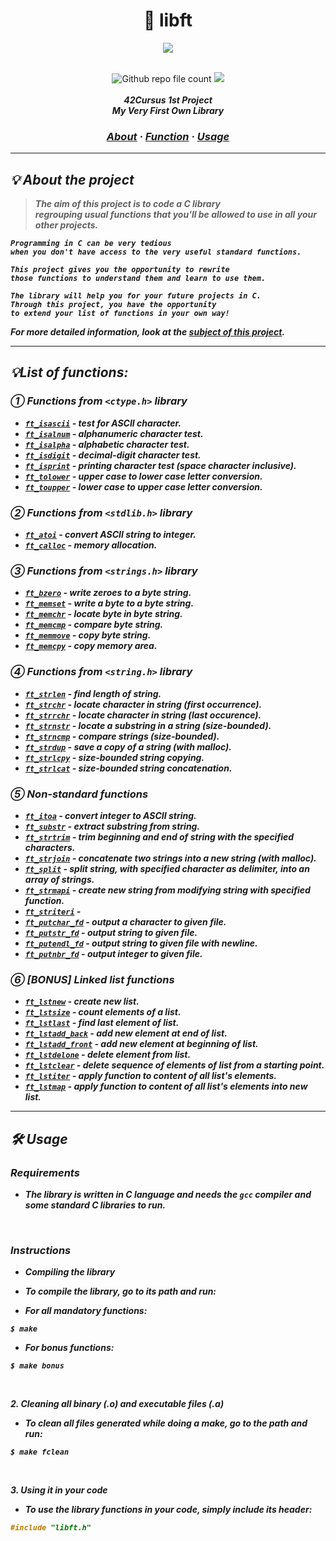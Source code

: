<div align=center >
<h1>🧰 libft</h1>
<a href="https://github.com/h-beeen/42cursus/tree/master/libft"><img src="https://user-images.githubusercontent.com/112257466/213332349-fbcc97f6-2e2d-472c-8ef9-a015662a2fdb.png"/></a>
</div>
<br/>


<p align="center">
<img alt="Github repo file count" src="https://img.shields.io/github/directory-file-count/h-beeen/42Cursus/libft/libft?logo=c&style=for-the-badge" /> <img src="https://img.shields.io/badge/120/100-007396?style=for-the-badge&logo=Starship&label=Score&logoColor=white&color=brightgreen"><br/><br/>
	<b><i>42Cursus 1st Project<br/>
  	My Very First Own Library</br>
</p>
<h3 align="center">
	<a href="https://github.com/h-beeen/42cursus/tree/master/libft#-about-the-project">About</a>
	<span> · </span>
	<a href="https://github.com/h-beeen/42cursus/tree/master/libft#list-of-functions">Function</a>
	<span> · </span>
	<a href="https://github.com/h-beeen/42cursus/tree/master/libft#%EF%B8%8F-usage">Usage</a>
</h3>

---

## 💡 About the project

> _The aim of this project is to code a C library <br/> regrouping usual functions that you'll be allowed to use in all your other projects._

	Programming in C can be very tedious 
	when you don't have access to the very useful standard functions.
	
	This project gives you the opportunity to rewrite 
	those functions to understand them and learn to use them.

	The library will help you for your future projects in C. 
	Through this project, you have the opportunity
	to extend your list of functions in your own way!

For more detailed information, look at the [**subject of this project**](/libft/libft/README.md).

---

## 💡List of functions:


### ① Functions from `<ctype.h>` library

* [`ft_isascii`](/libft/libft/ft_isascii.c)			- test for ASCII character.
* [`ft_isalnum`](/libft/libft/ft_isalnum.c)			- alphanumeric character test.
* [`ft_isalpha`](/libft/libft/ft_isalpha.c)			- alphabetic character test.
* [`ft_isdigit`](/libft/libft/ft_isdigit.c)			- decimal-digit character test.
* [`ft_isprint`](/libft/libft/ft_isprint.c)			- printing character test (space character inclusive).
* [`ft_tolower`](/libft/libft/ft_tolower.c)			- upper case to lower case letter conversion.
* [`ft_toupper`](/libft/libft/ft_toupper.c)			- lower case to upper case letter conversion.

### ② Functions from `<stdlib.h>` library

* [`ft_atoi`](/libft/libft/ft_atoi.c)		- convert ASCII string to integer.
* [`ft_calloc`](/libft/libft/ft_calloc.c)	- memory allocation.

### ③ Functions from `<strings.h>` library

* [`ft_bzero`](/libft/libft/ft_bzero.c)		- write zeroes to a byte string.
* [`ft_memset`](/libft/libft/ft_memset.c)		- write a byte to a byte string.
* [`ft_memchr`](/libft/libft/ft_memchr.c)		- locate byte in byte string.
* [`ft_memcmp`](/libft/libft/ft_memcmp.c)		- compare byte string.
* [`ft_memmove`](/libft/libft/ft_memmove.c)	- copy byte string.
* [`ft_memcpy`](/libft/libft/ft_memcpy.c)		- copy memory area.

### ④ Functions from `<string.h>` library

* [`ft_strlen`](/libft/libft/ft_strlen.c)				- find length of string.
* [`ft_strchr`](/libft/libft/ft_strchr.c)				- locate character in string (first occurrence).
* [`ft_strrchr`](/libft/libft/ft_strrchr.c)			- locate character in string (last occurence).
* [`ft_strnstr`](/libft/libft/ft_strnstr.c)			- locate a substring in a string (size-bounded).
* [`ft_strncmp`](/libft/libft/ft_strncmp.c) 			- compare strings (size-bounded).
* [`ft_strdup`](/libft/libft/ft_strdup.c)				- save a copy of a string (with malloc).
* [`ft_strlcpy`](/libft/libft/ft_strlcpy.c)			- size-bounded string copying.
* [`ft_strlcat`](/libft/libft/ft_strlcat.c)			- size-bounded string concatenation.

### ⑤ Non-standard functions

* [`ft_itoa`](/libft/libft/ft_itoa.c)					- convert integer to ASCII string.
* [`ft_substr`](/libft/libft/ft_substr.c)				- extract substring from string.
* [`ft_strtrim`](/libft/libft/ft_strtrim.c)			- trim beginning and end of string with the specified characters.
* [`ft_strjoin`](/libft/libft/ft_strjoin.c)			- concatenate two strings into a new string (with malloc).
* [`ft_split`](/libft/libft/ft_split.c)				- split string, with specified character as delimiter, into an array of strings.
* [`ft_strmapi`](/libft/libft/ft_strmapi.c)			- create new string from modifying string with specified function.
* [`ft_striteri`](/libft/libft/ft_striteri.c)			- 
* [`ft_putchar_fd`](/libft/libft/ft_putchar_fd.c)		- output a character to given file.
* [`ft_putstr_fd`](/libft/libft/ft_putstr_fd.c)		- output string to given file.
* [`ft_putendl_fd`](/libft/libft/ft_putendl_fd.c)		- output string to given file with newline.
* [`ft_putnbr_fd`](/libft/libft/ft_putnbr_fd.c)		- output integer to given file.

### ⑥ [BONUS] Linked list functions 

* [`ft_lstnew`](/libft/libft/ft_lstnew.c)				- create new list.
* [`ft_lstsize`](/libft/libft/ft_lstsize.c)			- count elements of a list.
* [`ft_lstlast`](/libft/libft/ft_lstlast.c)			- find last element of list.
* [`ft_lstadd_back`](/libft/libft/ft_lstadd_back.c)	- add new element at end of list.
* [`ft_lstadd_front`](/libft/libft/ft_lstadd_front.c)	- add new element at beginning of list.
* [`ft_lstdelone`](/libft/libft/ft_lstdelone.c)		- delete element from list.
* [`ft_lstclear`](/libft/libft/ft_lstclear.c)			- delete sequence of elements of list from a starting point.
* [`ft_lstiter`](/libft/libft/ft_lstiter.c)			- apply function to content of all list's elements.
* [`ft_lstmap`](/libft/libft/ft_lstmap.c)				- apply function to content of all list's elements into new list.

---

## 🛠️ Usage

### Requirements

- The library is written in C language and needs the **`gcc` compiler** and some standard **C libraries** to run.

<br/>

### Instructions

- Compiling the library

- To compile the library, go to its path and run:

- For all mandatory functions:

```shell
$ make
```

- For bonus functions:

```shell
$ make bonus
```
<br/>

**2. Cleaning all binary (.o) and executable files (.a)**

+ To clean all files generated while doing a make, go to the path and run:

```shell
$ make fclean
```

<br/>

**3. Using it in your code**

- To use the library functions in your code, simply include its header:

```C
#include "libft.h"
```